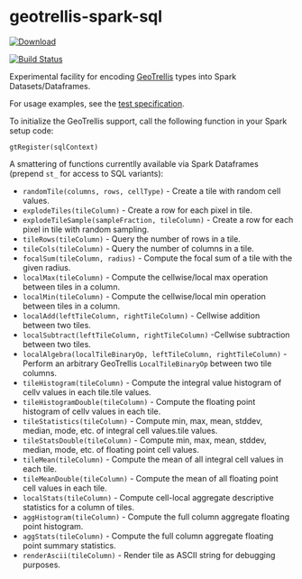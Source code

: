 # geotrellis-spark-sql

 [ ![Download](https://api.bintray.com/packages/s22s/maven/geotrellis-spark-sql/images/download.svg) ](https://bintray.com/s22s/maven/geotrellis-spark-sql/_latestVersion)

[![Build Status](https://travis-ci.org/s22s/geotrellis-spark-sql.svg?branch=master)](https://travis-ci.org/s22s/geotrellis-spark-sql)

Experimental facility for encoding [GeoTrellis](https://geotrellis.io/) types into Spark Datasets/Dataframes. 

For usage examples, see the [test specification](src/test/scala/org/apache/spark/sql/gt/GTSQLSpec.scala).

To initialize the GeoTrellis support, call the following function in your Spark setup code: 

    gtRegister(sqlContext)

A smattering of functions currentlly available via Spark Dataframes (prepend `st_` for access to SQL variants):

* `randomTile(columns, rows, cellType)` - Create a tile with random cell values.
* `explodeTiles(tileColumn)` - Create a row for each pixel in tile.
* `explodeTileSample(sampleFraction, tileColumn)` - Create a row for each pixel in tile with random sampling.
* `tileRows(tileColumn)` - Query the number of rows in a tile.
* `tileCols(tileColumn)` - Query the number of columns in a tile.
* `focalSum(tileColumn, radius)` - Compute the focal sum of a tile with the given radius.
* `localMax(tileColumn)` - Compute the cellwise/local max operation between tiles in a column.
* `localMin(tileColumn)` - Compute the cellwise/local min operation between tiles in a column.
* `localAdd(leftTileColumn, rightTileColumn)` - Cellwise addition between two tiles.
* `localSubtract(leftTileColumn, rightTileColumn)` -Cellwise subtraction between two tiles.
* `localAlgebra(localTileBinaryOp, leftTileColumn, rightTileColumn)` - Perform an arbitrary GeoTrellis `LocalTileBinaryOp` between two tile columns.
* `tileHistogram(tileColumn)` - Compute the integral value histogram of cellv values in each tile.tile values.
* `tileHistogramDouble(tileColumn)` - Compute the floating point histogram of cellv values in each tile.
* `tileStatistics(tileColumn)` - Compute min, max, mean, stddev, median, mode, etc. of integral cell values.tile values.
* `tileStatsDouble(tileColumn)` - Compute min, max, mean, stddev, median, mode, etc. of floating point cell values.
* `tileMean(tileColumn)` - Compute the mean of all integral cell values in each tile.
* `tileMeanDouble(tileColumn)` - Compute the mean of all floating point cell values in each tile.
* `localStats(tileColumn)` -   Compute cell-local aggregate descriptive statistics for a column of tiles.
* `aggHistogram(tileColumn)` - Compute the full column aggregate floating point histogram.
* `aggStats(tileColumn)` - Compute the full column aggregate floating point summary statistics.
* `renderAscii(tileColumn)` - Render tile as ASCII string for debugging purposes.
